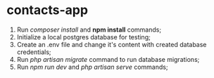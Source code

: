 # contacts-app

1. Run *composer install* and **npm install** commands;
2. Initialize a local postgres database for testing;
3. Create an .env file and change it's content with created database credentials;
4. Run *php artisan migrate* command to run database migrations;
5. Run *npm run dev* and *php artisan serve* commands;
